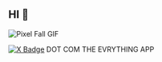 ## HI 👋
![Pixel Fall GIF](https://media.giphy.com/media/bB3FrjpQ3w8ms/giphy.gif)

[![X Badge](https://img.shields.io/badge/-X-000000?style=flat&logo=x&logoColor=white&link=https://x.com/kevinneutrino)](https://x.com/kevinneutrino) DOT COM THE EVRYTHING APP
